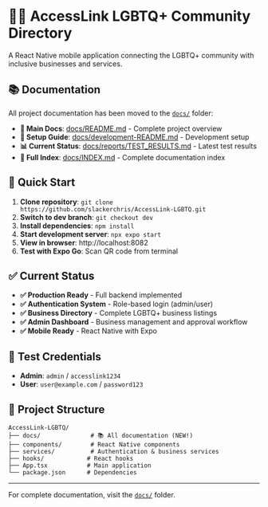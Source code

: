 # 🏳️‍🌈 AccessLink LGBTQ+ Community Directory

A React Native mobile application connecting the LGBTQ+ community with inclusive businesses and services.

## 📚 Documentation

All project documentation has been moved to the [`docs/`](docs/) folder:

- **📖 Main Docs**: [docs/README.md](docs/README.md) - Complete project overview
- **🔧 Setup Guide**: [docs/development-README.md](docs/development-README.md) - Development setup
- **📊 Current Status**: [docs/reports/TEST_RESULTS.md](docs/reports/TEST_RESULTS.md) - Latest test results
- **📁 Full Index**: [docs/INDEX.md](docs/INDEX.md) - Complete documentation index

## 🚀 Quick Start

1. **Clone repository**: `git clone https://github.com/slackerchris/AccessLink-LGBTQ.git`
2. **Switch to dev branch**: `git checkout dev`
3. **Install dependencies**: `npm install`
4. **Start development server**: `npx expo start`
5. **View in browser**: http://localhost:8082
6. **Test with Expo Go**: Scan QR code from terminal

## ✅ Current Status

- **✅ Production Ready** - Full backend implemented
- **✅ Authentication System** - Role-based login (admin/user)
- **✅ Business Directory** - Complete LGBTQ+ business listings
- **✅ Admin Dashboard** - Business management and approval workflow
- **✅ Mobile Ready** - React Native with Expo

## 🧪 Test Credentials

- **Admin**: `admin` / `accesslink1234`
- **User**: `user@example.com` / `password123`

## 📂 Project Structure

```
AccessLink-LGBTQ/
├── docs/              # 📚 All documentation (NEW!)
├── components/        # React Native components
├── services/          # Authentication & business services
├── hooks/            # React hooks
├── App.tsx           # Main application
└── package.json      # Dependencies
```

---

For complete documentation, visit the [`docs/`](docs/) folder.

